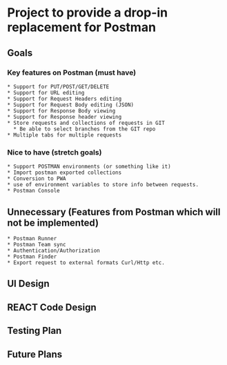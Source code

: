 # Project to provide a drop-in replacement for Postman

## Goals
### Key features on Postman (must have)
    * Support for PUT/POST/GET/DELETE
    * Support for URL editing
    * Support for Request Headers editing
    * Support for Request Body editing (JSON)
    * Support for Response Body viewing
    * Support for Response header viewing
    * Store requests and collections of requests in GIT
      * Be able to select branches from the GIT repo
    * Multiple tabs for multiple requests
### Nice to have (stretch goals)
    * Support POSTMAN environments (or something like it)
    * Import postman exported collections
    * Conversion to PWA
    * use of environment variables to store info between requests.
    * Postman Console
 ## Unnecessary (Features from Postman which will not be implemented)
    * Postman Runner
    * Postman Team sync
    * Authentication/Authorization
    * Postman Finder
    * Export request to external formats Curl/Http etc.
## UI Design


## REACT Code Design


## Testing Plan


## Future Plans



